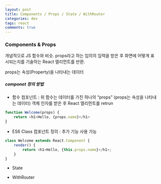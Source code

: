 ```yaml
---  
layout: post
title: Components / Props / State / WithRouter
categories: dev
tags: react
comments: true
---
```


### Components & Props 
개념적으로 JS 함수와 비슷. props라고 하는 임의의 임력을 받은 후 화면에 어떻게 표시되는지를 기술하는 React 엘리먼트를 반환.

props는 속성(Property)을 나타내는 데이터

##### componet 정의 방법

- 함수 컴포넌트 : 위 함수는 데이터를 가진 하나의 “props” (props는 속성을 나타내는 데이터) 객체 인자를 받은 후 React 엘리먼트를 retrun

```js
function Welcome(props) {
    return <h1>Hello, {props.name}</h1>
}
```

- ES6 Class 컴포넌트 정의 : 추가 기능 사용 가능

```js
class Welcome extends React.Component {
    render() {
        return <h1>Hello, {this.props.name}</h1>;
    }
}
```


- State

- WithRouter
